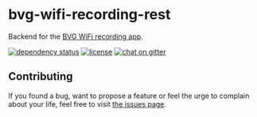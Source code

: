 # bvg-wifi-recording-rest

Backend for the [BVG WiFi recording app](https://github.com/juliuste/bvg-wifi-recording-app).

[![dependency status](https://img.shields.io/david/juliuste/bvb-wifi-recording-rest.svg)](https://david-dm.org/juliuste/bvb-wifi-recording-rest)
[![license](https://img.shields.io/github/license/juliuste/bvb-wifi-recording-rest.svg?style=flat)](LICENSE)
[![chat on gitter](https://badges.gitter.im/juliuste.svg)](https://gitter.im/juliuste)

## Contributing

If you found a bug, want to propose a feature or feel the urge to complain about your life, feel free to visit [the issues page](https://github.com/juliuste/bvb-wifi-recording-rest/issues).
